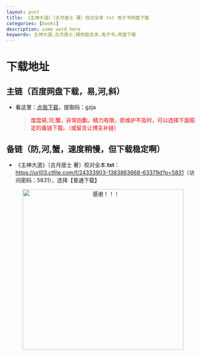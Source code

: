 ```yaml
---
layout: post
title: 《主神大道》〔古月居士 著〕校对全本 txt 电子书网盘下载
categories: [books]
description: some word here
keywords: 主神大道,古月居士,精校版全本,电子书,网盘下载
---
```


# 下载地址

## 主链（百度网盘下载，易,河,斜）

- 看这里：[点我下载](https://pan.baidu.com/s/1iMXUbSbtZQZjDcqDmnWUyw?pwd=gzja)，提取码：gzja

  > <p style="color:red" >度盘易,河,蟹，非常抱歉。精力有限，若维护不及时，可以选择下面稳定的备链下载。（或留言让博主补链）</p>

## 备链（防,河,蟹，速度稍慢，但下载稳定啊）

- 《主神大道》〔古月居士 著〕校对全本.**txt**：<https://url03.ctfile.com/f/24333903-1383863668-63379d?p=5831>（访问密码：5831），选择【普通下载】

<div align="center"><img src="https://pic.imgdb.cn/item/6707df6bd29ded1a8ce37031.gif" alt="感谢！！！" width="420px" height="auto"/></div>
